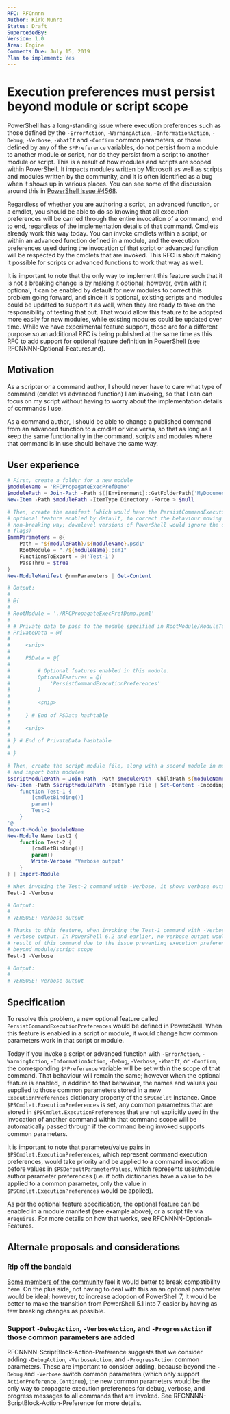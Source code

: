 ```yaml
---
RFC: RFCnnnn
Author: Kirk Munro
Status: Draft
SupercededBy: 
Version: 1.0
Area: Engine
Comments Due: July 15, 2019
Plan to implement: Yes
---
```


# Execution preferences must persist beyond module or script scope

PowerShell has a long-standing issue where execution preferences such as those defined by the `-ErrorAction`, `-WarningAction`, `-InformationAction`, `-Debug`, `-Verbose`, `-WhatIf` and `-Confirm` common parameters, or those defined by any of the `$*Preference` variables, do not persist from a module to another module or script, nor do they persist from a script to another module or script. This is a result of how modules and scripts are scoped within PowerShell. It impacts modules written by Microsoft as well as scripts and modules written by the community, and it is often identified as a bug when it shows up in various places. You can see some of the discussion around this in [PowerShell Issue #4568](https://github.com/PowerShell/PowerShell/issues/4568).

Regardless of whether you are authoring a script, an advanced function, or a cmdlet, you should be able to do so knowing that all execution preferences will be carried through the entire invocation of a command, end to end, regardless of the implementation details of that command. Cmdlets already work this way today. You can invoke cmdlets within a script, or within an advanced function defined in a module, and the execution preferences used during the invocation of that script or advanced function will be respected by the cmdlets that are invoked. This RFC is about making it possible for scripts or advanced functions to work that way as well.

It is important to note that the only way to implement this feature such that it is not a breaking change is by making it optional; however, even with it optional, it can be enabled by default for new modules to correct this problem going forward, and since it is optional, existing scripts and modules could be updated to support it as well, when they are ready to take on the responsibility of testing that out. That would allow this feature to be adopted more easily for new modules, while existing modules could be updated over time. While we have experimental feature support, those are for a different purpose so an additional RFC is being published at the same time as this RFC to add support for optional feature definition in PowerShell (see RFCNNNN-Optional-Features.md).

## Motivation

As a scripter or a command author,
I should never have to care what type of command (cmdlet vs advanced function) I am invoking,
so that I can can focus on my script without having to worry about the implementation details of commands I use.

As a command author,
I should be able to change a published command from an advanced function to a cmdlet or vice versa,
so that as long as I keep the same functionality in the command, scripts and modules where that command is in use should behave the same way.

## User experience

```powershell
# First, create a folder for a new module
$moduleName = 'RFCPropagateExecPrefDemo'
$modulePath = Join-Path -Path $([Environment]::GetFolderPath('MyDocuments')) -ChildPath PowerShell/Modules/${moduleName}
New-Item -Path $modulePath -ItemType Directory -Force > $null

# Then, create the manifest (which would have the PersistCommandExecutionPreferences
# optional feature enabled by default, to correct the behaviour moving forward in a
# non-breaking way; downlevel versions of PowerShell would ignore the optional feature
# flags)
$nmmParameters = @{
    Path = "${modulePath}/${moduleName}.psd1"
    RootModule = "./${moduleName}.psm1"
    FunctionsToExport = @('Test-1')
    PassThru = $true
}
New-ModuleManifest @nmmParameters | Get-Content

# Output:
#
# @{
#
# RootModule = './RFCPropagateExecPrefDemo.psm1'
#
# # Private data to pass to the module specified in RootModule/ModuleToProcess. This may also contain a PSData hashtable with additional module metadata used by PowerShell.
# PrivateData = @{
#
#     <snip>
#
#     PSData = @{
#
#         # Optional features enabled in this module.
#         OptionalFeatures = @(
#             'PersistCommandExecutionPreferences'
#         )
#
#         <snip>
#
#     } # End of PSData hashtable
#
#     <snip>
#
# } # End of PrivateData hashtable
#
# }

# Then, create the script module file, along with a second module in memory that it invokes,
# and import both modules
$scriptModulePath = Join-Path -Path $modulePath -ChildPath ${moduleName}.psm1
New-Item -Path $scriptModulePath -ItemType File | Set-Content -Encoding UTF8 -Value @'
    function Test-1 {
        [cmdletBinding()]
        param()
        Test-2
    }
'@
Import-Module $moduleName
New-Module Name test2 {
    function Test-2 {
        [cmdletBinding()]
        param()
        Write-Verbose 'Verbose output'
    }
} | Import-Module

# When invoking the Test-2 command with -Verbose, it shows verbose output, as expected
Test-2 -Verbose

# Output:
#
# VERBOSE: Verbose output

# Thanks to this feature, when invoking the Test-1 command with -Verbose, it also shows
# verbose output. In PowerShell 6.2 and earlier, no verbose output would appear as a
# result of this command due to the issue preventing execution preferences from propagating
# beyond module/script scope
Test-1 -Verbose

# Output:
#
# VERBOSE: Verbose output
```

## Specification

To resolve this problem, a new optional feature called `PersistCommandExecutionPreferences` would be defined in PowerShell. When this feature is enabled in a script or module, it would change how common parameters work in that script or module.

Today if you invoke a script or advanced function with `-ErrorAction`, `-WarningAction`, `-InformationAction`, `-Debug`, `-Verbose`, `-WhatIf`, or `-Confirm`, the corresponding `$*Preference` variable will be set within the scope of that command. That behaviour will remain the same; however when the optional feature is enabled, in addition to that behaviour, the names and values you supplied to those common parameters stored in a new `ExecutionPreferences` dictionary property of the `$PSCmdlet` instance. Once `$PSCmdlet.ExecutionPreferences` is set, any common parameters that are stored in `$PSCmdlet.ExecutionPreferences` that are not explicitly used in the invocation of another command within that command scope will be automatically passed through if the command being invoked supports common parameters.

It is important to note that parameter/value pairs in `$PSCmdlet.ExecutionPreferences`, which represent command execution preferences, would take priority and be applied to a command invocation before values in `$PSDefaultParameterValues`, which represents user/module author parameter preferences (i.e. if both dictionaries have a value to be applied to a common parameter, only the value in `$PSCmdlet.ExecutionPreferences` would be applied).

As per the optional feature specification, the optional feature can be enabled in a module manifest (see example above), or a script file via `#requires`. For more details on how that works, see RFCNNNN-Optional-Features.

## Alternate proposals and considerations

### Rip off the bandaid

[Some members of the community](https://github.com/PowerShell/PowerShell/issues/6745#issuecomment-499740080) feel it would better to break compatibility here. On the plus side, not having to deal with this an an optional parameter would be ideal; however, to increase adoption of PowerShell 7, it would be better to make the transition from PowerShell 5.1 into 7 easier by having as few breaking changes as possible.

### Support `-DebugAction`, `-VerboseAction`, and `-ProgressAction` if those common parameters are added

RFCNNNN-ScriptBlock-Action-Preference suggests that we consider adding `-DebugAction`, `-VerboseAction`, and `-ProgressAction` common parameters. These are important to consider adding, because beyond the `-Debug` and `-Verbose` switch common parameters (which only support `ActionPreference.Continue`), the new common parameters would be the only way to propagate execution preferences for debug, verbose, and progress messages to all commands that are invoked. See RFCNNNN-ScriptBlock-Action-Preference for more details.
